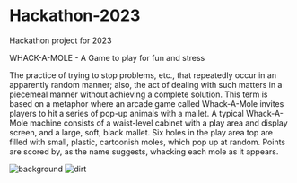 # Hackathon-2023
Hackathon project for 2023

WHACK-A-MOLE - A Game to play for fun and stress

The practice of trying to stop problems, etc., that repeatedly occur in an apparently random manner; also, the act of dealing with such matters in a piecemeal manner without achieving a complete solution. This term is based on a metaphor where an arcade game called Whack-A-Mole invites players to hit a series of pop-up animals with a mallet. A typical Whack-A-Mole machine consists of a waist-level cabinet with a play area and display screen, and a large, soft, black mallet. Six holes in the play area top are filled with small, plastic, cartoonish moles, which pop up at random. Points are scored by, as the name suggests, whacking each mole as it appears.



![background](https://user-images.githubusercontent.com/110033766/219707912-e2cee61b-d8de-4ae9-9f52-ac4c1d1f5bbf.jpg)
![dirt](https://user-images.githubusercontent.com/110033766/219707913-a0faacaf-f4ca-4128-900e-179bd3d65cfe.png)
